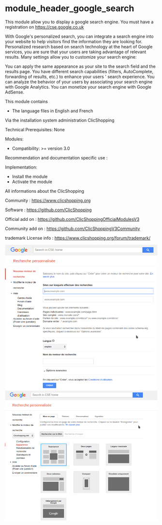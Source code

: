 # module_header_google_search

This module allow you to display a google search engine. You must have a registration on https://cse.google.co.uk

With Google's personalized search, you can integrate a search engine into your website to help visitors find the information they are looking for. Personalized research based on search technology at the heart of Google services, you are sure that your users are taking advantage of relevant results. Many settings allow you to customize your search engine:

You can apply the same appearance as your site to the search field and the results page.
You have different search capabilities (filters, AutoComplete, forwarding of results, etc.) to enhance your users ' search experience.
You can analyze the behavior of your users by associating your search engine with Google Analytics.
You can monetize your search engine with Google AdSense.

This module contains

- The language files in English and French
  
Via the installation system administration ClicShopping

Technical Prerequisites: None

Modules:

- Compatibility: >= version 3.0

Recommendation and documentation specific use :

Implementation:

- Install the module
- Activate the module

 All informations about the ClicShopping

 Community : https://www.clicshopping.org

 Software : https://github.com/ClicShopping

 Official add on : https://github.com/ClicShoppingOfficialModulesV3

 Community add on : https://github.com/ClicShoppingV3Community

 trademark License info : https://www.clicshopping.org/forum/trademark/ 
 
![image](https://github.com/ClicShoppingV3Community/module_header_google_search/blob/master/ModuleInfosJson/image.png)
![image2](https://github.com/ClicShoppingV3Community/module_header_google_search/blob/master/ModuleInfosJson/image2.png)
